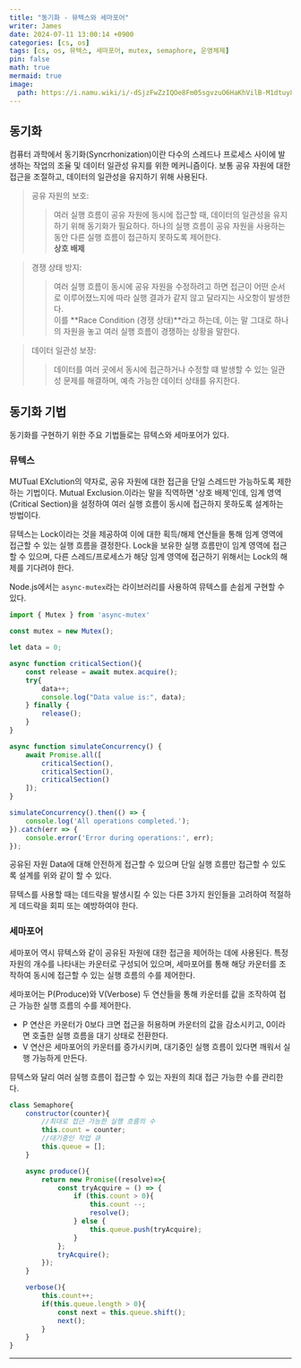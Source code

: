 ```yaml
---
title: "동기화 - 뮤텍스와 세마포어"
writer: James
date: 2024-07-11 13:00:14 +0900
categories: [cs, os]
tags: [cs, os, 뮤텍스, 세마포어, mutex, semaphore, 운영체제]
pin: false
math: true
mermaid: true
image:
  path: https://i.namu.wiki/i/-dSjzFwZzIQOe8Fm05sgvzuO6HaKhVilB-M1dtuy80qEnwem-xr6wET8hfP78ar5gHDn3iVQZjlYfLlJylBfyA.webp
---
```


## 동기화  

컴퓨터 과학에서 동기화(Syncrhonization)이란 다수의 스레드나 프로세스 사이에 발생하는 작업의 조율 및 데이터 일관성 유지를 위한 메커니즘이다. 보통 공유 자원에 대한 접근을 조절하고, 데이터의 일관성을 유지하기 위해 사용된다. 

> 공유 자원의 보호:  
>> 여러 실행 흐름이 공유 자원에 동시에 접근할 때, 데이터의 일관성을 유지하기 위해 동기화가 필요하다. 하나의 실행 흐름이 공유 자원을 사용하는 동안 다른 실행 흐름이 접근하지 못하도록 제어한다.  
>> **상호 배제**  

> 경쟁 상태 방지:  
>> 여러 실행 흐름이 동시에 공유 자원을 수정하려고 하면 접근이 어떤 순서로 이루어졌느지에 따라 실행 결과가 같지 않고 달라지는 사오항이 발생한다.  
>> 이를 **Race Condition (경쟁 상태)**라고 하는데, 이는 말 그대로 하나의 자원을 놓고 여러 실행 흐름이 경쟁하는 상황을 말한다.  

> 데이터 일관성 보장:  
>> 데이터를 여러 곳에서 동시에 접근하거나 수정할 떄 발생할 수 있는 일관성 문제를 해결하며, 예측 가능한 데이터 상태를 유지한다.  

## 동기화 기법  

동기화를 구현하기 위한 주요 기법들로는 뮤텍스와 세마포어가 있다. 

### 뮤텍스  

MUTual EXclution의 약자로, 공유 자원에 대한 접근을 단일 스레드만 가능하도록 제한하는 기법이다. Mutual Exclusion.이라는 말을 직역하면 '상호 배제'인데, 임계 영역(Critical Section)을 설정하여 여러 실행 흐름이 동시에 접근하지 못하도록 설계하는 방법이다.  

뮤텍스는 Lock이라는 것을 제공하여 이에 대한 획득/해제 연산들을 통해 임계 영역에 접근할 수 있는 실행 흐름을 결정한다. Lock을 보유한 실행 흐름만이 임계 영역에 접근할 수 있으며, 다른 스레드/프로세스가 해당 임계 영역에 접근하기 위해서는 Lock의 해제를 기다려야 한다.  

Node.js에서는 `async-mutex`라는 라이브러리를 사용하여 뮤텍스를 손쉽게 구현할 수 있다.  

```javascript
import { Mutex } from 'async-mutex'

const mutex = new Mutex();

let data = 0;

async function criticalSection(){
    const release = await mutex.acquire(); 
    try{
        data++;
        console.log("Data value is:", data);
    } finally {
        release();
    }
}

async function simulateConcurrency() {
    await Promise.all([
        criticalSection(),
        criticalSection(),
        criticalSection()
    ]);
}

simulateConcurrency().then(() => {
    console.log('All operations completed.');
}).catch(err => {
    console.error('Error during operations:', err);
});
```
공유된 자원 Data에 대해 안전하게 접근할 수 있으며 단일 실행 흐름만 접근할 수 있도록 설계를 위와 같이 할 수 있다.  

뮤텍스를 사용할 때는 데드락을 발생시킬 수 있는 다른 3가지 원인들을 고려하여 적절하게 데드락을 회피 또는 예방하여야 한다.  

### 세마포어  

세마포어 역시 뮤텍스와 같이 공유된 자원에 대한 접근을 제어하는 데에 사용된다. 특정 자원의 개수를 나타내는 카운터로 구성되어 있으며, 세마포어를 통해 해당 카운터를 조작하여 동시에 접근할 수 있는 실행 흐름의 수를 제어한다.  

세마포어는 P(Produce)와 V(Verbose) 두 연산들을 통해 카운터를 값을 조작하여 접근 가능한 실행 흐름의 수를 제어한다.  

- P 연산은 카운터가 0보다 크면 접근을 허용하며 카운터의 값을 감소시키고, 0이라면 호출한 실행 흐름을 대기 상태로 전환한다.  
- V 연산은 세마포어의 카운터를 증가시키며, 대기중인 실행 흐름이 있다면 깨워서 실행 가능하게 만든다.  

뮤텍스와 달리 여러 실행 흐름이 접근할 수 있는 자원의 최대 접근 가능한 수를 관리한다.  

```javascript
class Semaphore{
    constructor(counter){
        //최대로 접근 가능한 실행 흐름의 수
        this.count = counter; 
        //대기중인 작업 큐
        this.queue = [];
    }

    async produce(){
        return new Promise((resolve)=>{
            const tryAcquire = () => {
                if (this.count > 0){
                    this.count --;
                    resolve();
                } else {
                    this.queue.push(tryAcquire);
                }
            };
            tryAcquire();
        });
    }

    verbose(){
        this.count++;
        if(this.queue.length > 0){
            const next = this.queue.shift();
            next();
        }
    }
}
```

<hr>